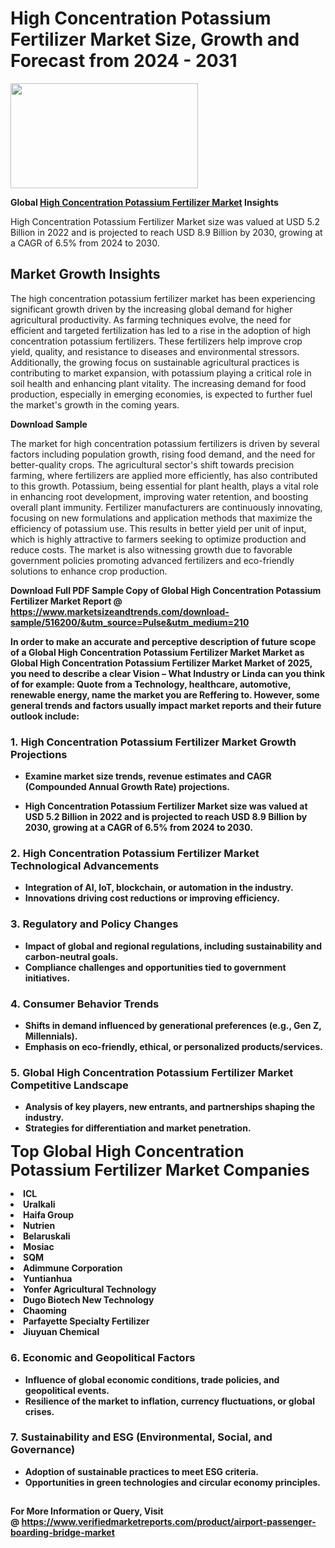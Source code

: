 <H1>High Concentration Potassium Fertilizer Market Size, Growth and Forecast from 2024 - 2031</H1><img class="aligncenter size-medium wp-image-584254" src="https://thirdeyenews.in/wp-content/uploads/2024/09/Global-Market-Research-300x168.jpeg" alt="" width="300" height="168" /><p><strong>Global&nbsp;<a href="https://www.marketsizeandtrends.com/download-sample/516200/&amp;utm_source=Pulse&amp;utm_medium=210">High Concentration Potassium Fertilizer Market</a> Insights</strong></p><p>High Concentration Potassium Fertilizer Market size was valued at USD 5.2 Billion in 2022 and is projected to reach USD 8.9 Billion by 2030, growing at a CAGR of 6.5% from 2024 to 2030.</p><p><h2>Market Growth Insights</h2> <p>The high concentration potassium fertilizer market has been experiencing significant growth driven by the increasing global demand for higher agricultural productivity. As farming techniques evolve, the need for efficient and targeted fertilization has led to a rise in the adoption of high concentration potassium fertilizers. These fertilizers help improve crop yield, quality, and resistance to diseases and environmental stressors. Additionally, the growing focus on sustainable agricultural practices is contributing to market expansion, with potassium playing a critical role in soil health and enhancing plant vitality. The increasing demand for food production, especially in emerging economies, is expected to further fuel the market's growth in the coming years.</p> <p><strong>Download Sample</strong></p> <p>The market for high concentration potassium fertilizers is driven by several factors including population growth, rising food demand, and the need for better-quality crops. The agricultural sector's shift towards precision farming, where fertilizers are applied more efficiently, has also contributed to this growth. Potassium, being essential for plant health, plays a vital role in enhancing root development, improving water retention, and boosting overall plant immunity. Fertilizer manufacturers are continuously innovating, focusing on new formulations and application methods that maximize the efficiency of potassium use. This results in better yield per unit of input, which is highly attractive to farmers seeking to optimize production and reduce costs. The market is also witnessing growth due to favorable government policies promoting advanced fertilizers and eco-friendly solutions to enhance crop production. <p><strong></p><p><span class=""><strong>Download Full PDF Sample Copy of Global High Concentration Potassium Fertilizer Market Report</strong> @ <a href="https://www.marketsizeandtrends.com/download-sample/516200/&amp;utm_source=Pulse&amp;utm_medium=210" target="_blank">https://www.marketsizeandtrends.com/download-sample/516200/&amp;utm_source=Pulse&amp;utm_medium=210</a></span></p><p>In order to make an accurate and perceptive description of future scope of a Global&nbsp;High Concentration Potassium Fertilizer Market Market as Global&nbsp;High Concentration Potassium Fertilizer Market Market of 2025, you need to describe a clear Vision &ndash; What Industry or Linda can you think of for example: Quote from a Technology, healthcare, automotive, renewable energy, name the market you are Reffering to. However, some general trends and factors usually impact market reports and their future outlook include:</p><h3>1.&nbsp;<strong>High Concentration Potassium Fertilizer Market Growth Projections</strong></h3><ul><li>Examine market size trends, revenue estimates and CAGR (Compounded Annual Growth Rate) projections.</li><li><p>High Concentration Potassium Fertilizer Market size was valued at USD 5.2 Billion in 2022 and is projected to reach USD 8.9 Billion by 2030, growing at a CAGR of 6.5% from 2024 to 2030.</p></li></ul><h3>2.&nbsp;<strong>High Concentration Potassium Fertilizer Market Technological Advancements</strong></h3><ul><li>Integration of AI, IoT, blockchain, or automation in the industry.</li><li>Innovations driving cost reductions or improving efficiency.</li></ul><h3>3.&nbsp;<strong>Regulatory and Policy Changes</strong></h3><ul><li>Impact of global and regional regulations, including sustainability and carbon-neutral goals.</li><li>Compliance challenges and opportunities tied to government initiatives.</li></ul><h3>4.&nbsp;<strong>Consumer Behavior Trends</strong></h3><ul><li>Shifts in demand influenced by generational preferences (e.g., Gen Z, Millennials).</li><li>Emphasis on eco-friendly, ethical, or personalized products/services.</li></ul><h3>5.&nbsp;<strong>Global High Concentration Potassium Fertilizer Market Competitive Landscape</strong></h3><ul><li>Analysis of key players, new entrants, and partnerships shaping the industry.</li><li>Strategies for differentiation and market penetration.</li></ul><p data-pm-slice="1 1 []"><span style="color: inherit; font-family: inherit; font-size: 25px;">Top Global High Concentration Potassium Fertilizer Market Companies</span></p><div class="" data-test-id=""><p><li>ICL</li><li> Uralkali</li><li> Haifa Group</li><li> Nutrien</li><li> Belaruskali</li><li> Mosiac</li><li> SQM</li><li> Adimmune Corporation</li><li> Yuntianhua</li><li> Yonfer Agricultural Technology</li><li> Dugo Biotech New Technology</li><li> Chaoming</li><li> Parfayette Specialty Fertilizer</li><li> Jiuyuan Chemical</li></p></div><h3>6.&nbsp;<strong>Economic and Geopolitical Factors</strong></h3><ul><li>Influence of global economic conditions, trade policies, and geopolitical events.</li><li>Resilience of the market to inflation, currency fluctuations, or global crises.</li></ul><h3>7.&nbsp;<strong>Sustainability and ESG (Environmental, Social, and Governance)</strong></h3><ul><li>Adoption of sustainable practices to meet ESG criteria.</li><li>Opportunities in green technologies and circular economy principles.</li></ul><h2><strong style="font-size: 14px;">For More Information or Query, Visit @&nbsp;</strong><a style="background-color: #ffffff; font-size: 14px;" href="https://www.marketsizeandtrends.com/report/high-concentration-potassium-fertilizer-market/" target="_blank">https://www.verifiedmarketreports.com/product/airport-passenger-boarding-bridge-market</a></h2>
